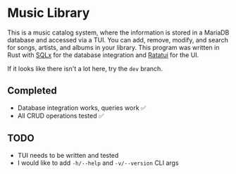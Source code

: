 # Music Library

This is a music catalog system, where the information is stored in a MariaDB database and accessed via a TUI. You can add, remove, modify, and search for songs, artists, and albums in your library. This program was written in Rust with [SQLx](https://crates.io/crates/sqlx) for the database integration and [Ratatui](https://ratatui.rs/) for the UI. 

If it looks like there isn't a lot here, try the `dev` branch.

## Completed
- Database integration works, queries work ✅
- All CRUD operations tested ✅

## TODO
- TUI needs to be written and tested
- I would like to add `-h/--help` and `-v/--version` CLI args
